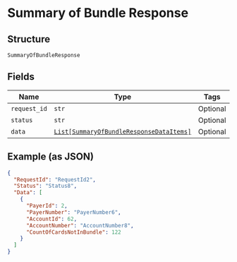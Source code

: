 
# Summary of Bundle Response

## Structure

`SummaryOfBundleResponse`

## Fields

| Name | Type | Tags | Description |
|  --- | --- | --- | --- |
| `request_id` | `str` | Optional | - |
| `status` | `str` | Optional | - |
| `data` | [`List[SummaryOfBundleResponseDataItems]`](../../doc/models/summary-of-bundle-response-data-items.md) | Optional | - |

## Example (as JSON)

```json
{
  "RequestId": "RequestId2",
  "Status": "Status8",
  "Data": [
    {
      "PayerId": 2,
      "PayerNumber": "PayerNumber6",
      "AccountId": 62,
      "AccountNumber": "AccountNumber8",
      "CountOfCardsNotInBundle": 122
    }
  ]
}
```

